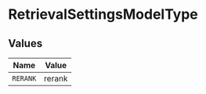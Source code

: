 # RetrievalSettingsModelType


## Values

| Name     | Value    |
| -------- | -------- |
| `RERANK` | rerank   |